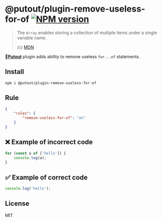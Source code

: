 # @putout/plugin-remove-useless-for-of [![NPM version][NPMIMGURL]][NPMURL]

[NPMIMGURL]: https://img.shields.io/npm/v/@putout/plugin-remove-useless-for-of.svg?style=flat&longCache=true
[NPMURL]: https://npmjs.org/package/@putout/plugin-remove-useless-for-of "npm"

> The `Array` enables storing a collection of multiple items under a single variable name.
>
> (c) [MDN](https://developer.mozilla.org/en-US/docs/Web/JavaScript/Reference/Global_Objects/Array)

🐊[**Putout**](https://github.com/coderaiser/putout) plugin adds ability to remove useless `for...of` statements.

## Install

```
npm i @putout/plugin-remove-useless-for-of
```

## Rule

```json
{
    "rules": {
        "remove-useless-for-of": "on"
    }
}
```

## ❌ Example of incorrect code

```js
for (const a of ['hello']) {
    console.log(a);
}
```

## ✅ Example of correct code

```js
console.log('hello');
```

## License

MIT
